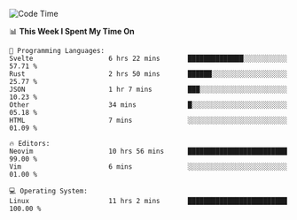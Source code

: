 <!-- [![Top Langs](https://github-readme-stats.vercel.app/api/top-langs/?username=gagahsyuja&theme=dracula&hide_border=true&border_radius=7)](https://github.com/anuraghazra/github-readme-stats) -->

<!--START_SECTION:waka-->
![Code Time](http://img.shields.io/badge/Code%20Time-982%20hrs%2023%20mins-blue)

📊 **This Week I Spent My Time On** 

```text
💬 Programming Languages: 
Svelte                   6 hrs 22 mins       ██████████████░░░░░░░░░░░   57.71 % 
Rust                     2 hrs 50 mins       ██████░░░░░░░░░░░░░░░░░░░   25.77 % 
JSON                     1 hr 7 mins         ███░░░░░░░░░░░░░░░░░░░░░░   10.23 % 
Other                    34 mins             █░░░░░░░░░░░░░░░░░░░░░░░░   05.18 % 
HTML                     7 mins              ░░░░░░░░░░░░░░░░░░░░░░░░░   01.09 % 

🔥 Editors: 
Neovim                   10 hrs 56 mins      █████████████████████████   99.00 % 
Vim                      6 mins              ░░░░░░░░░░░░░░░░░░░░░░░░░   01.00 % 

💻 Operating System: 
Linux                    11 hrs 2 mins       █████████████████████████   100.00 % 
```


<!--END_SECTION:waka-->
